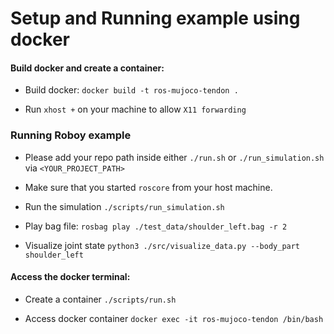 # Setup and Running example using docker

#### Build docker and create a container:

- Build docker: `docker build -t ros-mujoco-tendon .`

- Run `xhost +` on your machine to allow `X11 forwarding`

### Running Roboy example

- Please add your repo path inside either `./run.sh` or `./run_simulation.sh` via `<YOUR_PROJECT_PATH>`

- Make sure that you started `roscore` from your host machine.

- Run the simulation `./scripts/run_simulation.sh`

- Play bag file: `rosbag play ./test_data/shoulder_left.bag -r 2`

- Visualize joint state `python3 ./src/visualize_data.py --body_part shoulder_left`

#### Access the docker terminal:

- Create a container `./scripts/run.sh`

- Access docker container `docker exec -it ros-mujoco-tendon /bin/bash`

